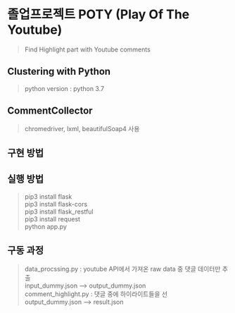 # 졸업프로젝트 POTY (Play Of The Youtube)

> Find Highlight part with Youtube comments

## Clustering with Python

> python version : python 3.7

## CommentCollector

> chromedriver, lxml, beautifulSoap4 사용

## 구현 방법


## 실행 방법

> pip3 install flask <br>
> pip3 install flask-cors <br>
> pip3 install flask_restful <br>
> pip3 install request <br>
> python app.py

## 구동 과정 

> data_procssing.py : youtube API에서 가져온 raw data 중 댓글 데이터만 추출<br>
> input_dummy.json --> output_dummy.json <br>
> comment_highlight.py : 댓글 중에 하이라이트들을 선 <br> 
> output_dummy.json --> result.json <br>